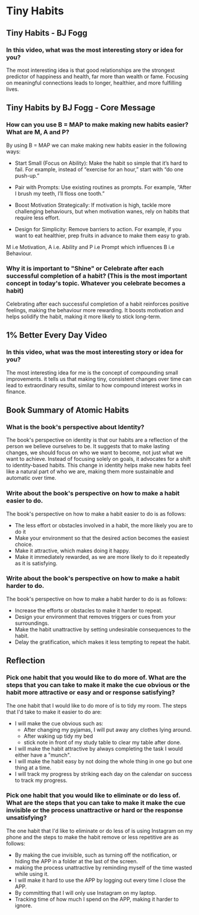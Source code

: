 # Tiny Habits

## Tiny Habits - BJ Fogg
### In this video, what was the most interesting story or idea for you?
The most interesting idea is that good relationships are the strongest predictor of happiness and health, far more than wealth or fame. Focusing on meaningful connections leads to longer, healthier, and more fulfilling lives.

## Tiny Habits by BJ Fogg - Core Message
### How can you use B = MAP to make making new habits easier? What are M, A and P?
By using B = MAP we can make making new habits easier in the following ways:

* Start Small (Focus on Ability): Make the habit so simple that it’s hard to fail. For example, instead of “exercise for an hour,” start with “do one push-up.”

* Pair with Prompts: Use existing routines as prompts. For example, “After I brush my teeth, I’ll floss one tooth.”

* Boost Motivation Strategically: If motivation is high, tackle more challenging behaviours, but when motivation wanes, rely on habits that require less effort.

* Design for Simplicity: Remove barriers to action. For example, if you want to eat healthier, prep fruits in advance to make them easy to grab.

M i.e Motivation, A i.e. Ability and P i.e Prompt  which influences B i.e Behaviour.

### Why it is important to "Shine" or Celebrate after each successful completion of a habit? (This is the most important concept in today's topic. Whatever you celebrate becomes a habit)

Celebrating after each successful completion of a habit reinforces positive feelings, making the behaviour more rewarding. It boosts motivation and helps solidify the habit, making it more likely to stick long-term.

## 1% Better Every Day Video

### In this video, what was the most interesting story or idea for you?
The most interesting idea for me is the concept of compounding small improvements. it tells us that making tiny, consistent changes over time can lead to extraordinary results, similar to how compound interest works in finance.

## Book Summary of Atomic Habits

### What is the book's perspective about Identity?

The book's perspective on identity is that our habits are a reflection of the person we believe ourselves to be. It suggests that to make lasting changes, we should focus on who we want to become, not just what we want to achieve. Instead of focusing solely on goals, it advocates for a shift to identity-based habits. This change in identity helps make new habits feel like a natural part of who we are, making them more sustainable and automatic over time. 

### Write about the book's perspective on how to make a habit easier to do.
The book's perspective on how to make a habit easier to do is as follows:
* The less effort or obstacles involved in a habit, the more likely you are to do it
* Make your environment so that the desired action becomes the easiest choice.
* Make it attractive, which makes doing it happy.
* Make it immediately rewarded, as we are more likely to do it repeatedly as it is satisfying.

### Write about the book's perspective on how to make a habit harder to do.
The book's perspective on how to make a habit harder to do is as follows:
* Increase the efforts or obstacles to make it harder to repeat.
* Design your environment that removes triggers or cues from your surroundings.
* Make the habit unattractive by setting undesirable consequences to the habit.
* Delay the gratification, which makes it less tempting to repeat the habit.

## Reflection
### Pick one habit that you would like to do more of. What are the steps that you can take to make it make the cue obvious or the habit more attractive or easy and or response satisfying?
The one habit that I would like to do more of is to tidy my room. The steps that I'd take to make it easier to do are:

* I will make the cue obvious such as:
    * After changing my pyjamas, I will put away any clothes lying around.
    * After waking up tidy my bed
    * stick note in front of my study table to clear my table after done.
* I will make the habit attractive by always completing the task I would either have a "munch".
* I will make the habit easy by not doing the whole thing in one go but one thing at a time.
* I will track my progress by striking each day on the calendar on success to track my progress.

### Pick one habit that you would like to eliminate or do less of. What are the steps that you can take to make it make the cue invisible or the process unattractive or hard or the response unsatisfying?
The one habit that I'd like to eliminate or do less of is using Instagram on my phone and the steps to make the habit remove or less repetitive are as follows:

* By making the cue invisible, such as turning off the notification, or hiding the APP in a folder at the last of the screen.
* making the process unattractive by reminding myself of the time wasted while using it.
* I will make it hard to use the APP by logging out every time I close the APP.
* By committing that I will only use Instagram on my laptop.
* Tracking time of how much I spend on the APP, making it harder to ignore.


